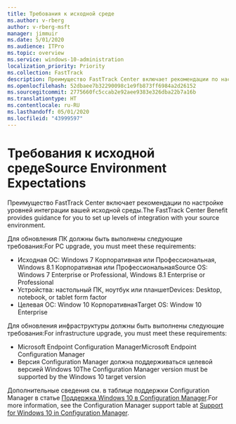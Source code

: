 ```yaml
---
title: Требования к исходной среде
ms.author: v-rberg
author: v-rberg-msft
manager: jimmuir
ms.date: 5/01/2020
ms.audience: ITPro
ms.topic: overview
ms.service: windows-10-administration
localization_priority: Priority
ms.collection: FastTrack
description: Преимущество FastTrack Center включает рекомендации по настройке уровней интеграции вашей исходной среды для развертывания Windows 10.
ms.openlocfilehash: 52dbaee7b32290098c1e9fb873ff6984a2d26152
ms.sourcegitcommit: 2775660fc5ccab2e92aee9383e326dba22b7a16b
ms.translationtype: HT
ms.contentlocale: ru-RU
ms.lasthandoff: 05/01/2020
ms.locfileid: "43999597"
---
```

# <a name="source-environment-expectations"></a><span data-ttu-id="8b9bb-103">Требования к исходной среде</span><span class="sxs-lookup"><span data-stu-id="8b9bb-103">Source Environment Expectations</span></span>

<span data-ttu-id="8b9bb-104">Преимущество FastTrack Center включает рекомендации по настройке уровней интеграции вашей исходной среды.</span><span class="sxs-lookup"><span data-stu-id="8b9bb-104">The FastTrack Center Benefit provides guidance for you to set up levels of integration with your source environment.</span></span>
  
<span data-ttu-id="8b9bb-105">Для обновления ПК должны быть выполнены следующие требования:</span><span class="sxs-lookup"><span data-stu-id="8b9bb-105">For PC upgrade, you must meet these requirements:</span></span>

- <span data-ttu-id="8b9bb-106">Исходная ОС: Windows 7 Корпоративная или Профессиональная, Windows 8.1 Корпоративная или Профессиональная</span><span class="sxs-lookup"><span data-stu-id="8b9bb-106">Source OS: Windows 7 Enterprise or Professional, Windows 8.1 Enterprise or Professional</span></span>
- <span data-ttu-id="8b9bb-107">Устройства: настольный ПК, ноутбук или планшет</span><span class="sxs-lookup"><span data-stu-id="8b9bb-107">Devices: Desktop, notebook, or tablet form factor</span></span>
- <span data-ttu-id="8b9bb-108">Целевая ОС: Window 10 Корпоративная</span><span class="sxs-lookup"><span data-stu-id="8b9bb-108">Target OS: Window 10 Enterprise</span></span>

<span data-ttu-id="8b9bb-109">Для обновления инфраструктуры должны быть выполнены следующие требования:</span><span class="sxs-lookup"><span data-stu-id="8b9bb-109">For infrastructure upgrade, you must meet these requirements:</span></span>   

- <span data-ttu-id="8b9bb-110">Microsoft Endpoint Configuration Manager</span><span class="sxs-lookup"><span data-stu-id="8b9bb-110">Microsoft Endpoint Configuration Manager</span></span>  
- <span data-ttu-id="8b9bb-111">Версия Configuration Manager должна поддерживаться целевой версией Windows 10</span><span class="sxs-lookup"><span data-stu-id="8b9bb-111">The Configuration Manager version must be supported by the Windows 10 target version</span></span>

<span data-ttu-id="8b9bb-112">Дополнительные сведения см. в таблице поддержки Configuration Manager в статье [Поддержка Windows 10 в Configuration Manager](https://docs.microsoft.com/sccm/core/plan-design/configs/support-for-windows-10).</span><span class="sxs-lookup"><span data-stu-id="8b9bb-112">For more information, see the Configuration Manager support table at [Support for Windows 10 in Configuration Manager](https://docs.microsoft.com/sccm/core/plan-design/configs/support-for-windows-10).</span></span>
  